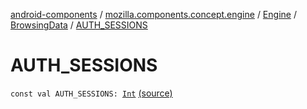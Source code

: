 [android-components](../../../index.md) / [mozilla.components.concept.engine](../../index.md) / [Engine](../index.md) / [BrowsingData](index.md) / [AUTH_SESSIONS](./-a-u-t-h_-s-e-s-s-i-o-n-s.md)

# AUTH_SESSIONS

`const val AUTH_SESSIONS: `[`Int`](https://kotlinlang.org/api/latest/jvm/stdlib/kotlin/-int/index.html) [(source)](https://github.com/mozilla-mobile/android-components/blob/master/components/concept/engine/src/main/java/mozilla/components/concept/engine/Engine.kt#L32)